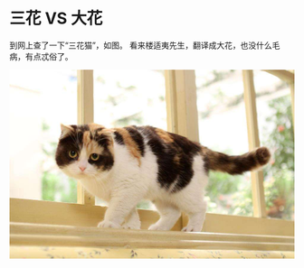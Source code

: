 # 三花 VS 大花

到网上查了一下“三花猫”，如图。
看来楼适夷先生，翻译成大花，也没什么毛病，有点忒俗了。

![三花猫](https://github.com/aska2tian/Picture/blob/master/%E4%B8%89%E6%AF%9B%E7%8C%AB.jpg)
